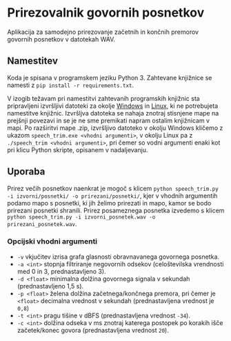 # Prirezovalnik govornih posnetkov

Aplikacija za samodejno prirezovanje začetnih in končnih premorov govornih posnetkov v datotekah WAV.

## Namestitev

Koda je spisana v programskem jeziku Python 3. Zahtevane knjižnice se namesti z ```pip install -r requirements.txt```.

V izogib težavam pri namestitvi zahtevanih programskih knjižnic sta pripravljeni izvršljivi datoteki za okolje [Windows](https://unilj-my.sharepoint.com/:u:/g/personal/janezkrfe_fe1_uni-lj_si/EZNE4FE9vHlErIyNJI7MmboBDRC2fjsmiouwnVN1gal36g?e=myZSo4) in [Linux](https://unilj-my.sharepoint.com/:u:/g/personal/janezkrfe_fe1_uni-lj_si/ERn_1ke8rhJDs35dFGoRV6UBoRM8spPcX4BR8TEDmj7fJQ?e=we7aCz), ki ne potrebujeta namestitve knjižnic. Izvršljva datoteka se nahaja znotraj stisnjene mape na prejšnji povezavi in se je ne sme premikati napram ostalim knjižnicam v mapi. Po razširitvi mape .zip, izvršljivo datoteko v okolju Windows kličemo z ukazom ```speech_trim.exe <vhodni argumenti>```, v okolju Linux pa z ```./speech_trim <vhodni argumenti>```, pri čemer so vodni argumenti enaki kot pri klicu Python skripte, opisanem v nadaljevanju.

## Uporaba

Prirez večih posnetkov naenkrat je mogoč s klicem ```python speech_trim.py -i izvorni/posnetki/ -o prirezani/posnetki/```, kjer v vhodnih argumentih podamo mapo s posnetki, ki jih želimo prirezati in mapo, kamor se bodo prirezani posnetki shranili. Prirez posameznega posnetka izvedemo s klicem  ```python speech_trim.py -i izvorni_posnetek.wav -o prirezani_posnetek.wav```.

### Opcijski vhodni argumenti

* ```-v``` vkjučitev izrisa grafa glasnosti obravnavanega govornega posnetka.
* ```-a <int>``` stopnja filtriranje negovornih odsekov (celoštevilska vrendnosti med 0 in 3, prednastavljeno 3).
* ```-d <float>``` minimalna dolžina govornega signala v sekundah (prednastavljeno 1,5 s).
* ```-p <float>``` želena dolžina začetnega/končnega premora, pri čemer je ```<float>``` decimalna vrednost v sekundah (prednastavljena vrednost je ```0,8```)
* ```-t <int>``` pragu tišine v dBFS (prednastavljena vrednost ```-34```). 
* ```-c <int>``` dolžina odseka v ms znotraj katerega postopek po korakih išče začetek/konec govora (prednastavljena vrednost ```20```).
